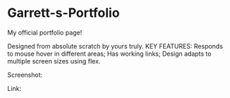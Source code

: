 # Garrett-s-Portfolio

My official portfolio page!

Designed from absolute scratch by yours truly.
KEY FEATURES: Responds to mouse hover in different areas; Has working links; Design adapts to multiple screen sizes using flex.

Screenshot:
<img src="">

Link:
